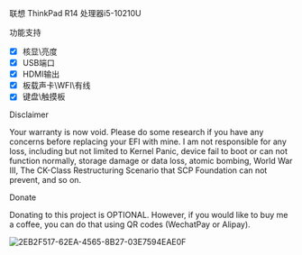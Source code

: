 联想 ThinkPad R14 处理器i5-10210U

功能支持

- [x] 核显\亮度
- [x] USB端口
- [x] HDMI输出
- [x] 板载声卡\WFI\有线
- [x] 键盘\触摸板

Disclaimer

Your warranty is now void. Please do some research if you have any concerns before replacing your EFI with mine. I am not responsible for any loss, including but not limited to Kernel Panic, device fail to boot or can not function normally, storage damage or data loss, atomic bombing, World War III, The CK-Class Restructuring Scenario that SCP Foundation can not prevent, and so on.


Donate

Donating to this project is OPTIONAL.
However, if you would like to buy me a coffee, you can do that using QR codes (WechatPay or Alipay).

![2EB2F517-62EA-4565-8B27-03E7594EAE0F](https://user-images.githubusercontent.com/107168177/173000131-5eca2d4e-7d69-4415-b402-8941b934df2a.png)
